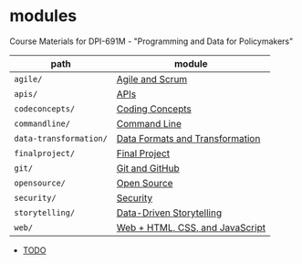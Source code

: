 # modules
Course Materials for DPI-691M - "Programming and Data for Policymakers"

path | module
---|-----------
`agile/` | [Agile and Scrum](./agile/)
`apis/` | [APIs](./apis/)
`codeconcepts/` | [Coding Concepts](./codeconcepts/)
`commandline/` | [Command Line](./commandline/)
`data-transformation/` | [Data Formats and Transformation](./data/)
`finalproject/` | [Final Project](./finalproject/)
`git/` | [Git and GitHub](./git/)
`opensource/` | [Open Source](./opensource/)
`security/` | [Security](./security/)
`storytelling/` | [Data-Driven Storytelling](./storytelling/)
`web/` | [Web + HTML, CSS, and JavaScript](./web/)


- [TODO](./todo.md)
